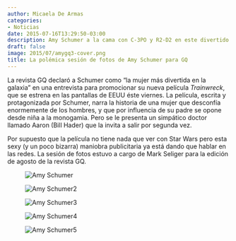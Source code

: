 ```yaml
---
author: Micaela De Armas
categories:
- Noticias
date: 2015-07-16T13:29:50-03:00
description: Amy Schumer a la cama con C-3PO y R2-D2 en este divertido Photoshoot para GQ.
draft: false
image: 2015/07/amygq3-cover.png
title: La polémica sesión de fotos de Amy Schumer para GQ
---
```


La revista GQ declaró a Schumer como “la mujer más divertida en la galaxia” en una entrevista para promocionar su nueva película *Trainwreck*, que se estrena en las pantallas de EEUU éste viernes. La película, escrita y protagonizada por Schumer, narra la historia de una mujer que desconfía enormemente de los hombres, y que por influencia de su padre se opone desde niña a la monogamia. Pero se le presenta un simpático doctor llamado Aaron (Bill Hader) que la invita a salir por segunda vez.
<!--more-->

Por supuesto que la película no tiene nada que ver con Star Wars pero esta sexy (y un poco bizarra) maniobra publicitaria ya está dando que hablar en las redes. La sesión de fotos estuvo a cargo de Mark Seliger para la edición de agosto de la revista GQ.

<figure>
<img alt="Amy Schumer" src="/img/2015/07/amygq_body.jpg">
</figure>

<figure>
<img alt="Amy Schumer2" src="/img/2015/07/amygq2-body.png">
</figure>

<figure>
<img alt="Amy Schumer3" src="/img/2015/07/amygq-cama-body.jpeg">
</figure>

<figure>
<img alt="Amy Schumer4" src="/img/2015/07/amygq_large.png">
</figure>

<figure>
<img alt="Amy Schumer5" src="/img/2015/07/amylaser-body.jpg">
</figure>
